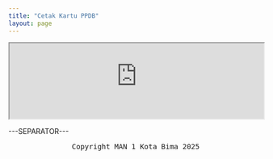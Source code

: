 ```yaml
---
title: "Cetak Kartu PPDB"
layout: page
---
```


<script src="https://cdn.jsdelivr.net/npm/@iframe-resizer/child" type="text/javascript" async></script>

<div style="max-width:700px; margin:auto">
  <iframe style="width:100%" src="https://aplikasi.man1kotabima.sch.id/page/viewforms/view.php?id=26&fields=NIK;NISN"
    id="myIframe"></iframe>
</div>

<script>
  var iframe = document.getElementById('myIframe');
window.addEventListener('message', function(event) {
  var data = event.data;
  if (data.messageType === 'setHeight') {
    // Set the iframe height
    iframe.style.height = data.height + 10+ 'px';
  }
  if (data.messageType === 'scrollToTop') {
    // Scroll to top of iframe
    window.scrollTo(0, iframe.offsetTop - 150);
  }
});
</script>
---SEPARATOR---
<pre style="text-align: center;">Copyright MAN 1 Kota Bima 2025</pre>